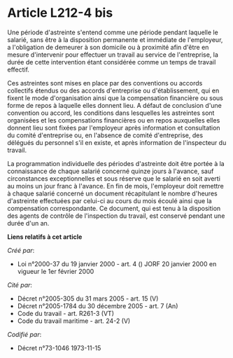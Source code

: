 # Article L212-4 bis

Une période d'astreinte s'entend comme une période pendant laquelle le salarié, sans être à la disposition permanente et
immédiate de l'employeur, a l'obligation de demeurer à son domicile ou à proximité afin d'être en mesure d'intervenir pour
effectuer un travail au service de l'entreprise, la durée de cette intervention étant considérée comme un temps de travail
effectif.

Ces astreintes sont mises en place par des conventions ou accords collectifs étendus ou des accords d'entreprise ou
d'établissement, qui en fixent le mode d'organisation ainsi que la compensation financière ou sous forme de repos à laquelle
elles donnent lieu. A défaut de conclusion d'une convention ou accord, les conditions dans lesquelles les astreintes sont
organisées et les compensations financières ou en repos auxquelles elles donnent lieu sont fixées par l'employeur après
information et consultation du comité d'entreprise ou, en l'absence de comité d'entreprise, des délégués du personnel s'il en
existe, et après information de l'inspecteur du travail.

La programmation individuelle des périodes d'astreinte doit être portée à la connaissance de chaque salarié concerné quinze
jours à l'avance, sauf circonstances exceptionnelles et sous réserve que le salarié en soit averti au moins un jour franc à
l'avance. En fin de mois, l'employeur doit remettre à chaque salarié concerné un document récapitulant le nombre d'heures
d'astreinte effectuées par celui-ci au cours du mois écoulé ainsi que la compensation correspondante. Ce document, qui est
tenu à la disposition des agents de contrôle de l'inspection du travail, est conservé pendant une durée d'un an.

**Liens relatifs à cet article**

_Créé par_:

  - Loi n°2000-37 du 19 janvier 2000 - art. 4 () JORF 20 janvier 2000 en vigueur le 1er février 2000

_Cité par_:

  - Décret n°2005-305 du 31 mars 2005 - art. 15 (V)
  - Décret n°2005-1784 du 30 décembre 2005 - art. 7 (An)
  - Code du travail - art. R261-3 (VT)
  - Code du travail maritime - art. 24-2 (V)

_Codifié par_:

  - Décret n°73-1046 1973-11-15
